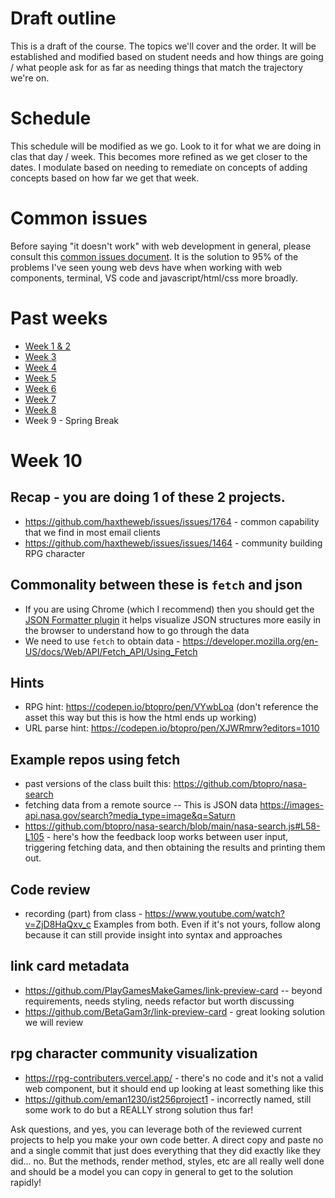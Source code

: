 # Draft outline
This is a draft of the course. The topics we'll cover and the order. It will be established and modified based on student needs and how things are going / what people ask for as far as needing things that match the trajectory we're on.

# Schedule
This schedule will be modified as we go. Look to it for what we are doing in clas that day / week. This becomes more refined as we get closer to the dates. I modulate based on needing to remediate on concepts of adding concepts based on how far we get that week.

# Common issues
Before saying "it doesn't work" with web development in general, please consult this [common issues document](common-issues.md). It is the solution to 95% of the problems I've seen young web devs have when working with web components, terminal, VS code and javascript/html/css more broadly.

# Past weeks
- [Week 1 & 2](sp25/week-1-2.md)
- [Week 3](sp25/week-3.md)
- [Week 4](sp25/week-4.md)
- [Week 5](sp25/week-5.md)
- [Week 6](sp25/week-6.md)
- [Week 7](sp25/week-7.md)
- [Week 8](sp25/week-8.md)
- Week 9 - Spring Break


# Week 10
## Recap - you are doing 1 of these 2 projects.
- https://github.com/haxtheweb/issues/issues/1764 - common capability that we find in most email clients
- https://github.com/haxtheweb/issues/issues/1464 - community building RPG character

## Commonality between these is `fetch` and json
- If you are using Chrome (which I recommend) then you should get the [JSON Formatter plugin](https://chromewebstore.google.com/detail/json-formatter/bcjindcccaagfpapjjmafapmmgkkhgoa?hl=en) it helps visualize JSON structures more easily in the browser to understand how to go through the data
- We need to use `fetch` to obtain data - https://developer.mozilla.org/en-US/docs/Web/API/Fetch_API/Using_Fetch

## Hints
- RPG hint: https://codepen.io/btopro/pen/VYwbLoa (don't reference the asset this way but this is how the html ends up working)
- URL parse hint: https://codepen.io/btopro/pen/XJWRmrw?editors=1010

## Example repos using fetch
- past versions of the class built this: https://github.com/btopro/nasa-search
- fetching data from a remote source -- This is JSON data https://images-api.nasa.gov/search?media_type=image&q=Saturn
- https://github.com/btopro/nasa-search/blob/main/nasa-search.js#L58-L105 - here's how the feedback loop works between user input, triggering fetching data, and then obtaining the results and printing them out.

## Code review
- recording (part) from class - https://www.youtube.com/watch?v=ZjD8HaQxv_c
Examples from both. Even if it's not yours, follow along because it can still provide insight into syntax and approaches
## link card metadata
- https://github.com/PlayGamesMakeGames/link-preview-card -- beyond requirements, needs styling, needs refactor but worth discussing
- https://github.com/BetaGam3r/link-preview-card - great looking solution we will review

## rpg character community visualization
- https://rpg-contributers.vercel.app/ - there's no code and it's not a valid web component, but it should end up looking at least something like this
- https://github.com/eman1230/ist256project1 - incorrectly named, still some work to do but a REALLY strong solution thus far!

Ask questions, and yes, you can leverage both of the reviewed current projects to help you make your own code better. A direct copy and paste no and a single commit that just does everything that they did exactly like they did... no. But the methods, render method, styles, etc are all really well done and should be a model you can copy in general to get to the solution rapidly!
